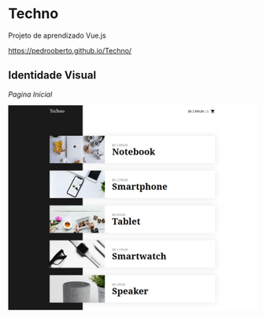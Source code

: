 # Techno
Projeto de aprendizado Vue.js

https://pedrooberto.github.io/Techno/

## Identidade Visual

*Pagina Inicial*

![Screenshot](/assets/Screenshot_Techno.png)
